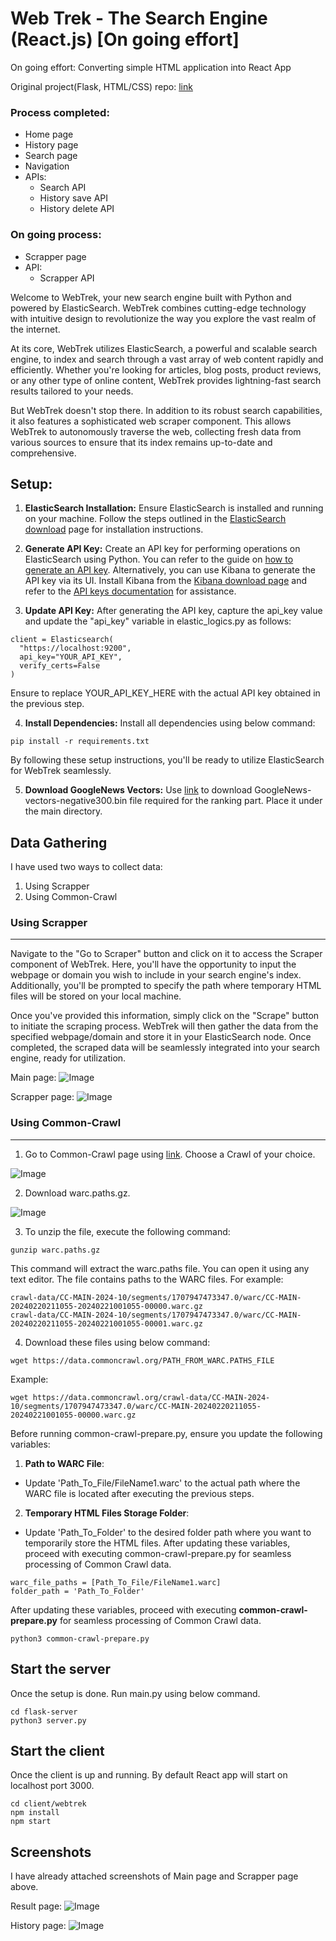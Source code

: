 # Web Trek - The Search Engine (React.js) [On going effort]

On going effort: Converting simple HTML application into React App

Original project(Flask, HTML/CSS) repo: [link](https://github.com/Meet1903/WebTrek-The-Search-Engine)

### Process completed:
- Home page
- History page
- Search page
- Navigation
- APIs:
  - Search API
  - History save API
  - History delete API

### On going process:
- Scrapper page
- API:
  - Scrapper API

Welcome to WebTrek, your new search engine built with Python and powered by ElasticSearch. WebTrek combines cutting-edge technology with intuitive design to revolutionize the way you explore the vast realm of the internet.

At its core, WebTrek utilizes ElasticSearch, a powerful and scalable search engine, to index and search through a vast array of web content rapidly and efficiently. Whether you're looking for articles, blog posts, product reviews, or any other type of online content, WebTrek provides lightning-fast search results tailored to your needs.

But WebTrek doesn't stop there. In addition to its robust search capabilities, it also features a sophisticated web scraper component. This allows WebTrek to autonomously traverse the web, collecting fresh data from various sources to ensure that its index remains up-to-date and comprehensive.

## Setup:

1. **ElasticSearch Installation:** Ensure ElasticSearch is installed and running on your machine. Follow the steps outlined in the [ElasticSearch download](https://www.elastic.co/downloads/elasticsearch) page for installation instructions.

2. **Generate API Key:** Create an API key for performing operations on ElasticSearch using Python. You can refer to the guide on [how to generate an API key](https://www.elastic.co/guide/en/elasticsearch/reference/current/security-api-create-api-key.html). Alternatively, you can use Kibana to generate the API key via its UI. Install Kibana from the [Kibana download page](https://www.elastic.co/downloads/kibana) and refer to the [API keys documentation](https://www.elastic.co/guide/en/kibana/current/api-keys.html) for assistance. 

3. **Update API Key:** After generating the API key, capture the api_key value and update the "api_key" variable in elastic_logics.py as follows:

```
client = Elasticsearch(
  "https://localhost:9200",
  api_key="YOUR_API_KEY",
  verify_certs=False
)
```
Ensure to replace YOUR_API_KEY_HERE with the actual API key obtained in the previous step.

4. **Install Dependencies:** Install all dependencies using below command:

```
pip install -r requirements.txt
```

By following these setup instructions, you'll be ready to utilize ElasticSearch for WebTrek seamlessly.

5. **Download GoogleNews Vectors:** Use [link](https://drive.google.com/file/d/14vA7pvQ-HLbNR9NyYg8TNc6xiaCU5PJ4/view?usp=sharing) to download GoogleNews-vectors-negative300.bin file required for the ranking part. Place it under the main directory.

## Data Gathering
I have used two ways to collect data:
1. Using Scrapper
2. Using Common-Crawl
### Using Scrapper
---

Navigate to the "Go to Scraper" button and click on it to access the Scraper component of WebTrek. Here, you'll have the opportunity to input the webpage or domain you wish to include in your search engine's index. Additionally, you'll be prompted to specify the path where temporary HTML files will be stored on your local machine.

Once you've provided this information, simply click on the "Scrape" button to initiate the scraping process. WebTrek will then gather the data from the specified webpage/domain and store it in your ElasticSearch node. Once completed, the scraped data will be seamlessly integrated into your search engine, ready for utilization.

Main page:
![Image](/content/images/scrapper-image-1.png)

Scrapper page:
![Image](/content/images/scrapper-image-2.png)

### Using Common-Crawl
---
1. Go to Common-Crawl page using [link](https://commoncrawl.org/get-started). Choose a Crawl of your choice.

![Image](/content/images/common-crawl-home.png)

2. Download warc.paths.gz.

![Image](/content/images/common-crawl-warc.png)

3. To unzip the file, execute the following command:
```
gunzip warc.paths.gz
```
This command will extract the warc.paths file. You can open it using any text editor. The file contains paths to the WARC files. For example:
```
crawl-data/CC-MAIN-2024-10/segments/1707947473347.0/warc/CC-MAIN-20240220211055-20240221001055-00000.warc.gz
crawl-data/CC-MAIN-2024-10/segments/1707947473347.0/warc/CC-MAIN-20240220211055-20240221001055-00001.warc.gz
```
4. Download these files using below command:
```
wget https://data.commoncrawl.org/PATH_FROM_WARC.PATHS_FILE
```
Example:
```
wget https://data.commoncrawl.org/crawl-data/CC-MAIN-2024-10/segments/1707947473347.0/warc/CC-MAIN-20240220211055-20240221001055-00000.warc.gz
```

Before running common-crawl-prepare.py, ensure you update the following variables:

1. **Path to WARC File**:
- Update 'Path_To_File/FileName1.warc' to the actual path where the WARC file is located after executing the previous steps.
2. **Temporary HTML Files Storage Folder**:
- Update 'Path_To_Folder' to the desired folder path where you want to temporarily store the HTML files.
After updating these variables, proceed with executing common-crawl-prepare.py for seamless processing of Common Crawl data.

```
warc_file_paths = [Path_To_File/FileName1.warc]
folder_path = 'Path_To_Folder'
```
After updating these variables, proceed with executing **common-crawl-prepare.py** for seamless processing of Common Crawl data.
```
python3 common-crawl-prepare.py
```

## Start the server
Once the setup is done. Run main.py using below command.
```
cd flask-server
python3 server.py
```

## Start the client
Once the client is up and running. By default React app will start on localhost port 3000.
```
cd client/webtrek
npm install
npm start
```

## Screenshots

I have already attached screenshots of Main page and Scrapper page above.


Result page:
![Image](/content/images/result-page.png)


History page:
![Image](/content/images/history-page.png)